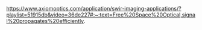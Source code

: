 https://www.axiomoptics.com/application/swir-imaging-applications/?playlist=51915db&video=36de227#:~:text=Free%20Space%20Optical,signal%20propagates%20efficiently.